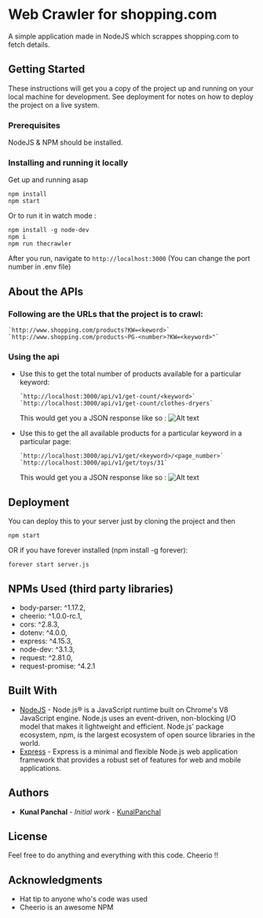 # Web Crawler for shopping.com

A simple application made in NodeJS which scrappes shopping.com to fetch details.

## Getting Started

These instructions will get you a copy of the project up and running on your local machine for development. See deployment for notes on how to deploy the project on a live system.

### Prerequisites

NodeJS & NPM should be installed.

### Installing and running it locally

Get up and running asap

```
npm install
npm start
```

Or to run it in watch mode :

```
npm install -g node-dev
npm i
npm run thecrawler
```

After you run, navigate to `http://localhost:3000` (You can change the port number in .env file)

## About the APIs

### Following are the URLs that the project is to crawl:

```
`http://www.shopping.com/products?KW=<keword>`
`http://www.shopping.com/products~PG-<number>?KW=<keyword>"`
```

### Using the api

* Use this to get the total number of products available for a particular keyword:

    ```
    `http://localhost:3000/api/v1/get-count/<keyword>`
    `http://localhost:3000/api/v1/get-count/clothes-dryers`
    ```
    This would get you a JSON response like so :
    ![Alt text](https://cdn.filestackcontent.com/rwGGGmRMTviRjrYStkVM "Get Product Count Web Crawler")

* Use this to get the all available products for a particular keyword in a particular page:

    ```
    `http://localhost:3000/api/v1/get/<keyword>/<page_number>`
    `http://localhost:3000/api/v1/get/toys/31`
    ```
    This would get you a JSON response like so :
    ![Alt text](https://cdn.filestackcontent.com/kRkY3cZKQ6uIuAwmsgv6 "Get Products Web Crawler")

## Deployment

You can deploy this to your server just by cloning the project and then

```
npm start
```

OR if you have forever installed (npm install -g forever):

```
forever start server.js
```

## NPMs Used (third party libraries)

* body-parser: ^1.17.2,
* cheerio: ^1.0.0-rc.1,
* cors: ^2.8.3,
* dotenv: ^4.0.0,
* express: ^4.15.3,
* node-dev: ^3.1.3,
* request: ^2.81.0,
* request-promise: ^4.2.1

## Built With

* [NodeJS](https://nodejs.org/) - Node.js® is a JavaScript runtime built on Chrome's V8 JavaScript engine. Node.js uses an event-driven, non-blocking I/O model that makes it lightweight and efficient. Node.js' package ecosystem, npm, is the largest ecosystem of open source libraries in the world.
* [Express](https://expressjs.com/) - Express is a minimal and flexible Node.js web application framework that provides a robust set of features for web and mobile applications.


## Authors

* **Kunal Panchal** - *Initial work* - [KunalPanchal](https://github.com/kunalpanchal)

<!--See also the list of [contributors](https://github.com/your/project/contributors) who participated in this project.-->

## License

Feel free to do anything and everything with this code. Cheerio !!

## Acknowledgments

* Hat tip to anyone who's code was used
* Cheerio is an awesome NPM
